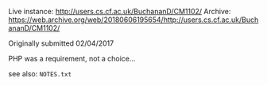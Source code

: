Live instance: http://users.cs.cf.ac.uk/BuchananD/CM1102/
Archive: https://web.archive.org/web/20180606195654/http://users.cs.cf.ac.uk/BuchananD/CM1102/

Originally submitted 02/04/2017

PHP was a requirement, not a choice...

see also: `NOTES.txt`
